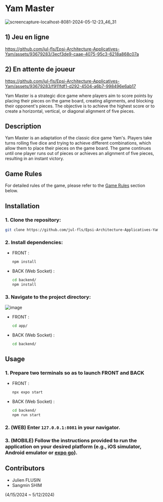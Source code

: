# Yam Master

![screencapture-localhost-8081-2024-05-12-23_46_31](https://github.com/jul-fls/Epsi-Architecture-Applicatives-Yam/assets/93679283/cf5f74cd-6510-4cbe-ae44-5514d75dc9a1)


## 1) Jeu en ligne
https://github.com/jul-fls/Epsi-Architecture-Applicatives-Yam/assets/93679283/3ecf3de9-caae-4075-95c3-6218a868c07a

## 2) En attente de joueur
https://github.com/jul-fls/Epsi-Architecture-Applicatives-Yam/assets/93679283/f911fdf1-d292-4504-a6b7-998496e6ab17

Yam Master is a strategic dice game where players aim to score points by placing their pieces on the game board, creating alignments, and blocking their opponent's pieces. The objective is to achieve the highest score or to create a horizontal, vertical, or diagonal alignment of five pieces.

## Description

Yam Master is an adaptation of the classic dice game Yam's. Players take turns rolling five dice and trying to achieve different combinations, which allow them to place their pieces on the game board. The game continues until one player runs out of pieces or achieves an alignment of five pieces, resulting in an instant victory.

## Game Rules

For detailed rules of the game, please refer to the [Game Rules](https://regle.escaleajeux.fr/yamma_rg.pdf) section below.

## Installation

### 1. Clone the repository:

   ```bash
   git clone https://github.com/jul-fls/Epsi-Architecture-Applicatives-Yam.git
   ```

### 2. Install dependencies:

- FRONT :
  ```bash
  npm install
  ```

- BACK (Web Socket) :
  ```bash
  cd backend/
  npm install
  ```

### 3. Navigate to the project directory:

![image](https://github.com/jul-fls/Epsi-Architecture-Applicatives-Yam/assets/93679283/7f8c2d2c-00ba-4710-9bfa-964a2d675561)

- FRONT :
  ```bash
  cd app/
  ```

- BACK (Web Socket) :
  ```bash
  cd backend/
  ```

## Usage

### 1. Prepare two terminals so as to launch FRONT and BACK
   
- FRONT :
  ```bash
  npx expo start
  ```

- BACK (Web Socket) :
  ```bash
  cd backend/
  npm run start
  ```

### 2. (WEB) Enter `127.0.0.1:8081` in your navigator.

### 3. (MOBILE) Follow the instructions provided to run the application on your desired platform (e.g., iOS simulator, Android emulator or [expo go](https://expo.dev/go)).



## Contributors
- Julien FLUSIN
- Sangmin SHIM

(4/15/2024 ~ 5/12/2024)

